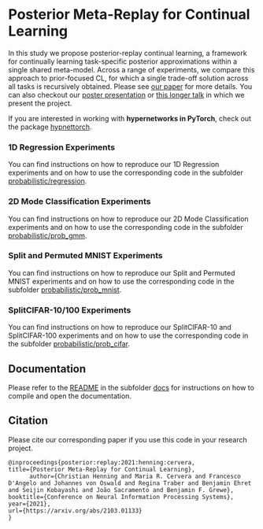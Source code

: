 # Posterior Meta-Replay for Continual Learning

In this study we propose posterior-replay continual learning, a framework for continually learning task-specific posterior approximations within a single shared meta-model. Across a range of experiments, we compare this approach to prior-focused CL, for which a single trade-off solution across all tasks is recursively obtained. Please see [our paper](https://arxiv.org/abs/2103.01133) for more details. You can also checkout our [poster presentation](https://neurips.cc/virtual/2021/poster/27724) or [this longer talk](https://www.youtube.com/watch?v=IF5twAVZ4Ns) in which we present the project.

If you are interested in working with **hypernetworks in PyTorch**, check out the package [hypnettorch](https://github.com/chrhenning/hypnettorch).

### 1D Regression Experiments

You can find instructions on how to reproduce our 1D Regression experiments and on how to use the corresponding code in the subfolder [probabilistic/regression](probabilistic/regression).

### 2D Mode Classification Experiments

You can find instructions on how to reproduce our 2D Mode Classification experiments and on how to use the corresponding code in the subfolder [probabilistic/prob_gmm](probabilistic/prob_gmm).

### Split and Permuted MNIST Experiments

You can find instructions on how to reproduce our Split and Permuted MNIST experiments and on how to use the corresponding code in the subfolder [probabilistic/prob_mnist](probabilistic/prob_mnist).

### SplitCIFAR-10/100 Experiments

You can find instructions on how to reproduce our SplitCIFAR-10 and SplitCIFAR-100 experiments and on how to use the corresponding code in the subfolder [probabilistic/prob_cifar](probabilistic/prob_cifar).

## Documentation

Please refer to the [README](docs/README.md) in the subfolder [docs](docs) for instructions on how to compile and open the documentation.

## Citation

Please cite our corresponding paper if you use this code in your research project.

```
@inproceedings{posterior:replay:2021:henning:cervera,
title={Posterior Meta-Replay for Continual Learning}, 
      author={Christian Henning and Maria R. Cervera and Francesco D'Angelo and Johannes von Oswald and Regina Traber and Benjamin Ehret and Seijin Kobayashi and João Sacramento and Benjamin F. Grewe},
booktitle={Conference on Neural Information Processing Systems},
year={2021},
url={https://arxiv.org/abs/2103.01133}
}
```
